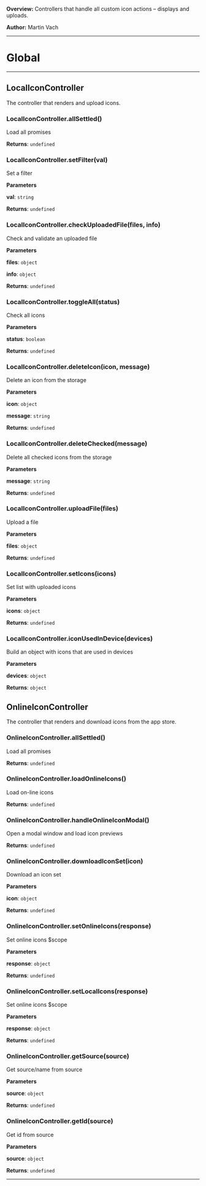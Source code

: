 **Overview:** Controllers that handle all custom icon actions – displays and uploads.



**Author:** Martin Vach




* * *

# Global





* * *

## LocalIconController
The controller that renders and upload icons.

### LocalIconController.allSettled() 

Load all promises

**Returns**: `undefined`

### LocalIconController.setFilter(val) 

Set a filter

**Parameters**

**val**: `string`

**Returns**: `undefined`

### LocalIconController.checkUploadedFile(files, info) 

Check and validate an uploaded file

**Parameters**

**files**: `object`

**info**: `object`

**Returns**: `undefined`

### LocalIconController.toggleAll(status) 

Check all icons

**Parameters**

**status**: `boolean`

**Returns**: `undefined`

### LocalIconController.deleteIcon(icon, message) 

Delete an icon from the storage

**Parameters**

**icon**: `object`

**message**: `string`

**Returns**: `undefined`

### LocalIconController.deleteChecked(message) 

Delete all checked icons from the storage

**Parameters**

**message**: `string`

**Returns**: `undefined`

### LocalIconController.uploadFile(files) 

Upload a file

**Parameters**

**files**: `object`

**Returns**: `undefined`

### LocalIconController.setIcons(icons) 

Set list with uploaded icons

**Parameters**

**icons**: `object`

**Returns**: `undefined`

### LocalIconController.iconUsedInDevice(devices) 

Build an object with icons that are used in devices

**Parameters**

**devices**: `object`

**Returns**: `object`


## OnlineIconController
The controller that renders and download icons from the app store.

### OnlineIconController.allSettled() 

Load all promises

**Returns**: `undefined`

### OnlineIconController.loadOnlineIcons() 

Load on-line icons

**Returns**: `undefined`

### OnlineIconController.handleOnlineIconModal() 

Open a modal window and load icon previews

**Returns**: `undefined`

### OnlineIconController.downloadIconSet(icon) 

Download an icon set

**Parameters**

**icon**: `object`

**Returns**: `undefined`

### OnlineIconController.setOnlineIcons(response) 

Set online icons $scope

**Parameters**

**response**: `object`

**Returns**: `undefined`

### OnlineIconController.setLocalIcons(response) 

Set online icons $scope

**Parameters**

**response**: `object`

**Returns**: `undefined`

### OnlineIconController.getSource(source) 

Get source/name from source

**Parameters**

**source**: `object`

**Returns**: `undefined`

### OnlineIconController.getId(source) 

Get id from source

**Parameters**

**source**: `object`

**Returns**: `undefined`



* * *
